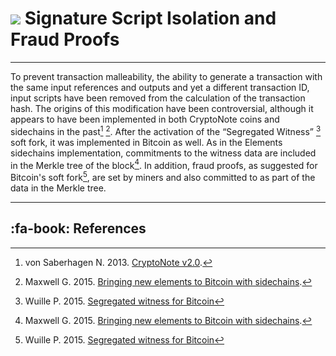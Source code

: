 # <img class="dcr-icon" src="/img/dcr-icons/Code.svg" /> Signature Script Isolation and Fraud Proofs 

---

To prevent transaction malleability, the ability to generate a transaction with the same input references and outputs and yet a different transaction ID, input scripts have been removed from the calculation of the transaction hash. The origins of this modification have been controversial, although it appears to have been implemented in both CryptoNote coins and sidechains in the past[^1] [^2]. After the activation of the “Segregated Witness” [^3] soft fork, it was implemented in Bitcoin as well. As in the Elements sidechains implementation, commitments to the witness data are included in the Merkle tree of the block[^2]. In addition, fraud proofs, as suggested for Bitcoin's soft fork[^3], are set by miners and also committed to as part of the data in the Merkle tree. 

---

## :fa-book: References

[^1]: von Saberhagen N. 2013. [CryptoNote v2.0](https://decred.org/research/saberhagen2013.pdf).
[^2]: Maxwell G. 2015. [Bringing new elements to Bitcoin with sidechains](https://decred.org/research/maxwell2015.pdf).
[^3]: Wuille P. 2015. [Segregated witness for Bitcoin](https://prezi.com/lyghixkrguao/segregated-witness-and-deploying-it-for-bitcoin/)